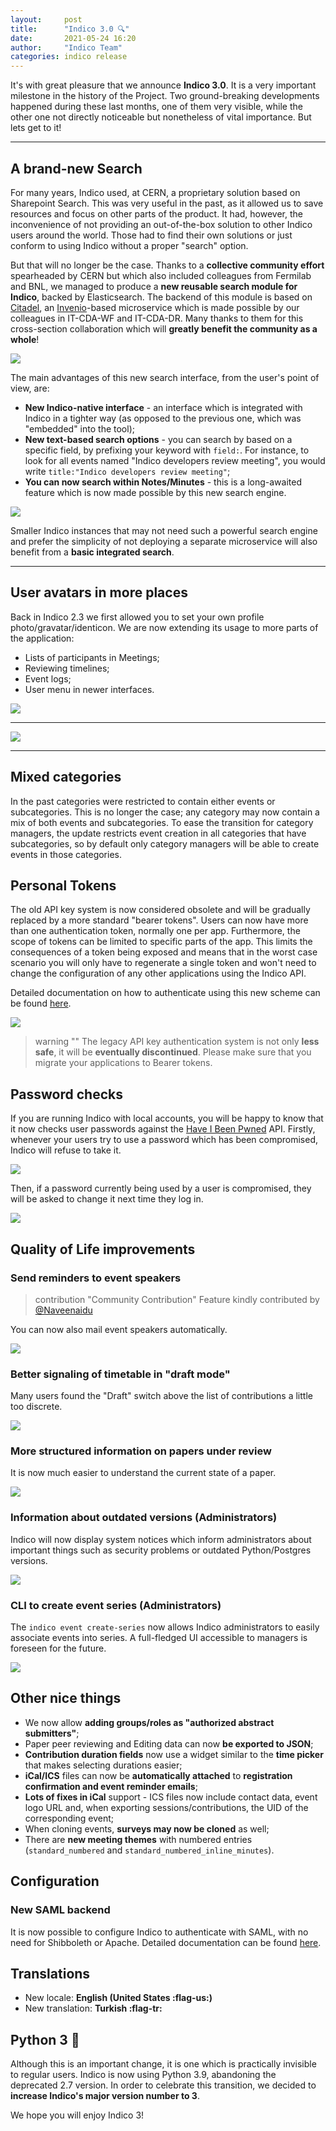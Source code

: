 ```yaml
---
layout:     post
title:      "Indico 3.0 🔍"
date:       2021-05-24 16:20
author:     "Indico Team"
categories: indico release
---
```


It's with great pleasure that we announce **Indico 3.0**. It is a very important milestone in the history of the Project. Two ground-breaking developments happened during these last months, one of them very visible, while the other one not directly noticeable but nonetheless of vital importance.
But lets get to it!

---

## A brand-new Search

For many years, Indico used, at CERN, a proprietary solution based on Sharepoint Search. This was very useful in the past, as it allowed us to save resources and focus on other parts of the product. It had, however, the inconvenience of not providing an out-of-the-box solution to other Indico users around the world. Those had to find their own solutions or just conform to using Indico without a proper "search" option.

But that will no longer be the case. Thanks to a **collective community effort** spearheaded by CERN but which also included colleagues from Fermilab and BNL, we managed to produce a **new reusable search module for Indico**, backed by Elasticsearch. The backend of this module is based on [Citadel](https://github.com/inveniosoftware-contrib/citadel-search), an [Invenio](https://invenio-software.org/)-based microservice which is made possible by our colleagues in IT-CDA-WF and IT-CDA-DR. Many thanks to them for this cross-section collaboration which will **greatly benefit the community as a whole**!

![](/assets/2021-05-24-indico-3-0-news/upload_dbba1af2ed099883a0d07cd41b681596.png)

The main advantages of this new search interface, from the user's point of view, are:

 * **New Indico-native interface** - an interface which is integrated with Indico in a tighter way (as opposed to the previous one, which was "embedded" into the tool);
 * **New text-based search options** - you can search by based on a specific field, by prefixing your keyword with `field:`. For instance, to look for all events named "Indico developers review meeting", you would write `title:"Indico developers review meeting"`;
 * **You can now search within Notes/Minutes** - this is a long-awaited feature which is now made possible by this new search engine.

![](/assets/2021-05-24-indico-3-0-news/upload_8d52447aec89a9349871376f081b2cff.png)

Smaller Indico instances that may not need such a powerful search engine and prefer the simplicity of not deploying a separate microservice will also benefit from a **basic integrated search**.

---

## User avatars in more places

Back in Indico 2.3 we first allowed you to set your own profile photo/gravatar/identicon. We are now extending its usage to more parts of the application:

 * Lists of participants in Meetings;
 * Reviewing timelines;
 * Event logs;
 * User menu in newer interfaces.

![](/assets/2021-05-24-indico-3-0-news/upload_1c38aeeb4dc13c60ae17f9c91590e581.png)

---

![](/assets/2021-05-24-indico-3-0-news/upload_19b12a9179595162ce846d2c1f742569.png)

---

## Mixed categories

In the past categories were restricted to contain either events or subcategories. This is no longer the case; any category may now contain a mix of both events and subcategories. To ease the transition for category managers, the update restricts event creation in all categories that have subcategories, so by default only category managers will be able to create events in those categories.

## Personal Tokens

The old API key system is now considered obsolete and will be gradually replaced by a more standard "bearer tokens". Users can now have more than one authentication token, normally one per app. Furthermore, the scope of tokens can be limited to specific parts of the app. This limits the consequences of a token being exposed and means that in the worst case scenario you will only have to regenerate a single token and won't need to change the configuration of any other applications using the Indico API.

Detailed documentation on how to authenticate using this new scheme can be found [here](https://docs.getindico.io/en/stable/http-api/access/#api-token-authentication).

![](/assets/2021-05-24-indico-3-0-news/upload_af8e221d1d112c6bc7f33d5ffc58724f.png)

> warning ""
> The legacy API key authentication system is not only **less safe**, it will be **eventually discontinued**. Please make sure that you migrate your applications to Bearer tokens.

## Password checks

If you are running Indico with local accounts, you will be happy to know that it now checks user passwords against the [Have I Been Pwned](https://haveibeenpwned.com/) API. Firstly, whenever your users try to use a password which has been compromised, Indico will refuse to take it.

![](/assets/2021-05-24-indico-3-0-news/upload_0b1ea787da79fb34f90152f35b4ee134.png)

Then, if a password currently being used by a user is compromised, they will be asked to change it next time they log in.

![](/assets/2021-05-24-indico-3-0-news/upload_499ab57c93f0fbccdf15a37eca97167e.png)

## Quality of Life improvements

### Send reminders to event speakers

> contribution "Community Contribution"
> Feature kindly contributed by [@Naveenaidu](https://github.com/Naveenaidu)

You can now also mail event speakers automatically.

![](/assets/2021-05-24-indico-3-0-news/upload_d8b0ea8dcfde6e1a36de7949aeba1889.png)

### Better signaling of timetable in "draft mode"

Many users found the "Draft" switch above the list of contributions a little too discrete.

![](/assets/2021-05-24-indico-3-0-news/upload_9ac835d658778f4c2c98986508fd62a5.png)

### More structured information on papers under review

It is now much easier to understand the current state of a paper.

![](/assets/2021-05-24-indico-3-0-news/upload_bccb355cc1d80bbf5f7e2df10bd6d53d.png)

### Information about outdated versions (Administrators)

Indico will now display system notices which inform administrators about important things such as security problems or outdated Python/Postgres versions.

![](/assets/2021-05-24-indico-3-0-news/upload_ca7b1de9dd0771748d8bbab979b63ca1.png)

### CLI to create event series (Administrators)

The `indico event create-series` now allows Indico administrators to easily associate events into series. A full-fledged UI accessible to managers is foreseen for the future.

![](/assets/2021-05-24-indico-3-0-news/upload_801f8ee379d7aa8028238d0db5208789.png)

## Other nice things

* We now allow **adding groups/roles as "authorized abstract submitters"**;
* Paper peer reviewing and Editing data can now **be exported to JSON**;
* **Contribution duration fields** now use a widget similar to the **time picker** that makes selecting durations easier;
* **iCal/ICS** files can now be **automatically attached** to **registration confirmation and event reminder emails**;
* **Lots of fixes in iCal** support - ICS files now include contact data, event logo URL and, when exporting sessions/contributions, the UID of the corresponding event;
* When cloning events, **surveys may now be cloned** as well;
* There are **new meeting themes** with numbered entries (`standard_numbered` and `standard_numbered_inline_minutes`).

## Configuration

### New SAML backend

It is now possible to configure Indico to authenticate with SAML, with no need for Shibboleth or Apache. Detailed documentation can be found [here](https://docs.getindico.io/en/stable/config/auth/#saml).

## Translations

* New locale: **English (United States :flag-us:)**
* New translation: **Turkish :flag-tr:**

## Python 3 🐍

Although this is an important change, it is one which is practically invisible to regular users. Indico is now using Python 3.9, abandoning the deprecated 2.7 version. In order to celebrate this transition, we decided to **increase Indico's major version number to 3**.

We hope you will enjoy Indico 3!
